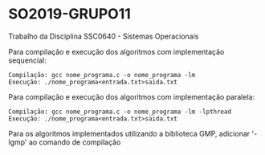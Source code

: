 # SO2019-GRUPO11

Trabalho da Disciplina SSC0640 - Sistemas Operacionais

  Para compilação e execução dos algoritmos com implementação sequencial:
  
    Compilação: gcc nome_programa.c -o nome_programa -lm
    Execução: ./nome_programa<entrada.txt>saida.txt
 
  Para compilação e execução dos algoritmos com implementação paralela:
  
    Compilação: gcc nome_programa.c -o nome_programa -lm -lpthread
    Execução: ./nome_programa<entrada.txt>saida.txt
    
  Para os algoritmos implementados utilizando a biblioteca GMP, adicionar '-lgmp' ao comando de compilação
